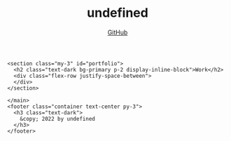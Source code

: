 
  <!DOCTYPE html>
  <html lang="en">

  <head>
    <meta charset="UTF-8">
    <meta name="viewport" content="width=device-width, initial-scale=1.0">
    <meta http-equiv="X-UA-Compatible" content="ie=edge">
    <title>Portfolio Demo</title>
    <link rel="stylesheet" href="https://cdnjs.cloudflare.com/ajax/libs/font-awesome/5.11.2/css/all.min.css">
    <link href="https://fonts.googleapis.com/css?family=Public+Sans:300i,300,500&display=swap" rel="stylesheet">
    <link rel="stylesheet" href="style.css">
  </head>

  <body>
    <header>
      <div class="container flex-row justify-space-between align-center py-3">
        <h1 class="page-title text-secondary bg-dark py-2 px-3">undefined</h1>
        <nav class="flex-row">
          <a class="ml-2 my-1 px-2 py-1 bg-secondary text-dark" href="https://github.com/undefined">GitHub</a>
        </nav>
      </div>
    </header>
    <main class="container my-5">
      
      
    <section class="my-3" id="portfolio">
      <h2 class="text-dark bg-primary p-2 display-inline-block">Work</h2>
      <div class="flex-row justify-space-between">
      </div>
    </section>
  
    </main>
    <footer class="container text-center py-3">
      <h3 class="text-dark">
        &copy; 2022 by undefined
      </h3>
    </footer>
  </body>
  </html>
  